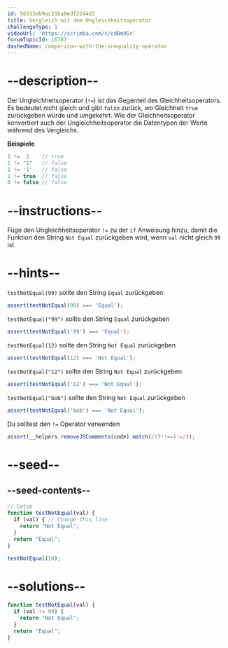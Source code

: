 ```yaml
---
id: 56533eb9ac21ba0edf2244d2
title: Vergleich mit dem Ungleichheitsoperator
challengeType: 1
videoUrl: 'https://scrimba.com/c/cdBm9Sr'
forumTopicId: 16787
dashedName: comparison-with-the-inequality-operator
---
```


# --description--

Der Ungleichheitsoperator (`!=`) ist das Gegenteil des Gleichheitsoperators. Es bedeutet nicht gleich und gibt `false` zurück, wo Gleichheit `true` zurückgeben würde und *umgekehrt*. Wie der Gleichheitsoperator konvertiert auch der Ungleichheitsoperator die Datentypen der Werte während des Vergleichs.

**Beispiele**

```js
1 !=  2    // true
1 != "1"   // false
1 != '1'   // false
1 != true  // false
0 != false // false
```

# --instructions--

Füge den Ungleichheitsoperator `!=` zu der `if` Anweisung hinzu, damit die Funktion den String `Not Equal` zurückgeben wird, wenn `val` nicht gleich `99` ist.

# --hints--

`testNotEqual(99)` sollte den String `Equal` zurückgeben

```js
assert(testNotEqual(99) === 'Equal');
```

`testNotEqual("99")` sollte den String `Equal` zurückgeben

```js
assert(testNotEqual('99') === 'Equal');
```

`testNotEqual(12)` sollte den String `Not Equal` zurückgeben

```js
assert(testNotEqual(12) === 'Not Equal');
```

`testNotEqual("12")` sollte den String `Not Equal` zurückgeben

```js
assert(testNotEqual('12') === 'Not Equal');
```

`testNotEqual("bob")` sollte den String `Not Equal` zurückgeben

```js
assert(testNotEqual('bob') === 'Not Equal');
```

Du solltest den `!=` Operator verwenden

```js
assert(__helpers.removeJSComments(code).match(/(?!!==)!=/));
```

# --seed--

## --seed-contents--

```js
// Setup
function testNotEqual(val) {
  if (val) { // Change this line
    return "Not Equal";
  }
  return "Equal";
}

testNotEqual(10);
```

# --solutions--

```js
function testNotEqual(val) {
  if (val != 99) {
    return "Not Equal";
  }
  return "Equal";
}
```
